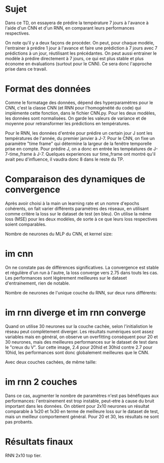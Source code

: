 # Sujet #

Dans ce TD, on essayera de prédire la température 7 jours à l'avance à l'aide d'un CNN et d'un RNN, en comparant leurs performances respectives.

On note qu'il y a deux façons de procéder. On peut, pour chaque modèle, l'entrainer à prédire 1 jour à l'avance et faire une prédiction à 7 jours avec 7 prédictions à un jour, réutilisant les précédantes. On peut aussi entrainer le modèle à prédire directement à 7 jours, ce qui est plus stable et plus économe en évaluations (surtout pour le CNN). Ce sera donc l'approche prise dans ce travail.

# Format des données #

Comme le formatage des données, dépend des hyperparamètres pour le CNN, c'est la classe CNN (et RNN pour l'homogénéité du code) qui implémente cette fonction, dans le fichier CNN.py. Pour les deux modèles, les données sont normalisées. On garde les valeurs de variance et de moyenne pour retransformer les prédictions en températures.

Pour le RNN, les données d'entrée pour prédire un certain jour J sont les températures de l'année, du premier janvier à J-7. Pour le CNN, on fixe un paramètre "time frame" qui détermine la largeur de la fenêtre temporelle prise en compte. Pour prédire J, on a donc en entrée les tempéatures de J-7-time_frame à J-7. Quelques experiences sur time_frame ont montré qu'il avait peu d'influence, il vaudra donc 8 dans le reste du TP.

# Comparaison des dynamiques de convergence #

Après avoir choisi à la main un learning rate et un nomre d'epochs cohérents, on fait varier différents paramètres des réseaux, en utilisant comme critère la loss sur le dataset de test (en bleu). On utilise la même loss (MSE) pour les deux modèles, de sorte à ce que leurs loss respectives soient comparables.

Nombre de neurones du MLP du CNN, et kernel size:
# im cnn
On ne constate pas de différences significatives. La convergence est stable et régulière d'un run à l'autre, la loss converge vers 2.75 dans touts les cas. Les performances sont légèrement meilleures sur le dataset d'entrainement, rien de notable.

Nombre de neurones de l'unique couche du RNN, sur deux runs différents:
# im rnn diverge et im rnn converge
Quand on utilise 30 neurones sur la couche cachée, selon l'initialistion le réseau peut complètement diverger. Les résultats numériques sont assez variables mais en général, on observe un overfitting conséquent pour 20 et 30 neurones, mais des meilleures performances sur le dataset de test dans le "creux du V". Sur cette image, 2.4 pour 20hid et 30hid contre 2.7 pour 10hid, les performances sont donc globalement meilleures que le CNN.


Avec deux couches cachées, de même taille:
# im rnn 2 couches
Dans ce cas, augmenter le nombre de paramètres n'est pas bénéfiques aux performances: l'entrainement est trop instable, peut-etre à cause du bruit important dans les données. On obtient pour 2x10 neurones un résultat comparable à 1x20 et 1x30 en terme de meilleure loss sur le dataset de test, mais un meilleur comportement général. Pour 20 et 30, les résultats ne sont pas probants.

# Résultats finaux #

RNN 2x10 top tier.


